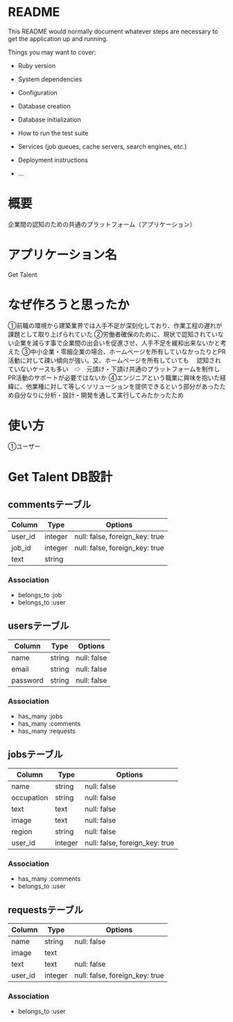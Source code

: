 # README

This README would normally document whatever steps are necessary to get the
application up and running.

Things you may want to cover:

* Ruby version

* System dependencies

* Configuration

* Database creation

* Database initialization

* How to run the test suite

* Services (job queues, cache servers, search engines, etc.)

* Deployment instructions

* ...

# 概要  

企業間の認知のための共通のプラットフォーム（アプリケーション）  

# アプリケーション名  

Get Talent  

# なぜ作ろうと思ったか

①前職の環境から建築業界では人手不足が深刻化しており、作業工程の遅れが課題として取り上げられていた
②労働者確保のために、現状で認知されていない企業を減らす事で企業間の出会いを促進させ、人手不足を緩和出来ないかと考えた
③中小企業・零細企業の場合、ホームページを所有していなかったりとPR活動に対して疎い傾向が強い。又、ホームページを所有していても
　認知されていないケースも多い　⇨　元請け・下請け共通のプラットフォームを制作しPR活動のサポートが必要ではないか
④エンジニアという職業に興味を抱いた経緯に、他業種に対して等しくソリューションを提供できるという部分があったため自分なりに分析・設計・開発を通して実行してみたかったため

# 使い方  

①ユーザー

# Get Talent DB設計

## commentsテーブル

|Column|Type|Options|
|------|----|-------|
|user_id|integer|null: false, foreign_key: true|
|job_id|integer|null: false, foreign_key: true|
|text|string|

### Association
- belongs_to :job
- belongs_to :user

## usersテーブル
|Column|Type|Options|
|------|----|-------|
|name|string|null: false|
|email|string|null: false|
|password|string|null: false|

### Association
- has_many :jobs
- has_many :comments
- has_many :requests

## jobsテーブル

|Column|Type|Options|
|------|----|-------|
|name|string|null: false|
|occupation|string|null: false|
|text|text|null: false|
|image|text|null: false|
|region|string|null: false|
|user_id|integer|null: false, foreign_key: true|

### Association
- has_many :comments
- belongs_to :user

## requestsテーブル

|Column|Type|Options|
|------|----|-------|
|name|string|null: false|
|image|text|
|text|text|null: false|
|user_id|integer|null: false, foreign_key: true|

### Association
- belongs_to :user

